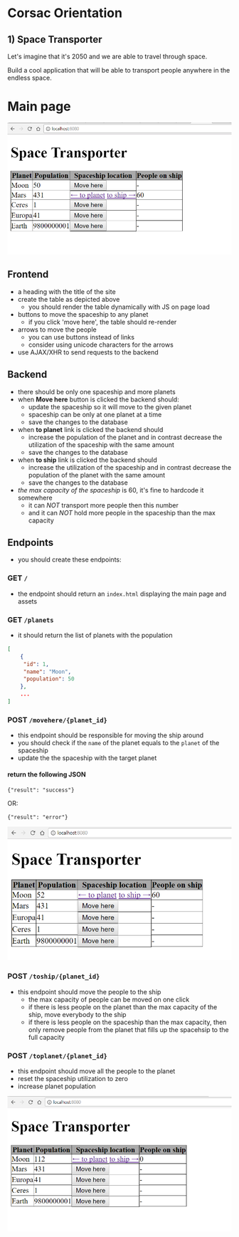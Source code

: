 # Corsac Orientation

## 1) Space Transporter

Let's imagine that it's 2050 and we are able to travel through space.

Build a cool application that will be able to transport people anywhere in the endless space.

# Main page

![main](assets/Main.PNG)

## Frontend
 - a heading with the title of the site
 - create the table as depicted above
    - you should render the table dynamically with JS on page load
 - buttons to move the spaceship to any planet
     - if you click 'move here', the table should re-render 
 - arrows to move the people
    - you can use buttons instead of links
    - consider using unicode characters for the arrows
 - use AJAX/XHR to send requests to the backend

## Backend
- there should be only one spaceship and more planets
- when **Move here** button is clicked the backend should:
    - update the spaceship so it will move to the given planet
    - spaceship can be only at one planet at a time
    - save the changes to the database
- when **to planet** link is clicked the backend should
    - increase the population of the planet and in contrast decrease the utilization of the spaceship with the same amount
    - save the changes to the database
- when **to ship** link is clicked the backend should
    - increase the utilization of the spaceship and in contrast decrease the population of the planet with the same amount
    - save the changes to the database
- *the max capacity of the spaceship* is 60, it's fine to hardcode it somewhere
    - it can *NOT* transport more people then this number
    - and it can *NOT* hold more people in the spaceship than the max capacity

## Endpoints
- you should create these endpoints:

### GET `/`
- the endpoint should return an `index.html` displaying the main page and assets

### GET `/planets`
- it should return the list of planets with the population

```json
[
    {
     "id": 1,
     "name": "Moon",
     "population": 50
    },
    ...
]
```

### POST `/movehere/{planet_id}`
- this endpoint should be responsible for moving the ship around
- you should check if the `name` of the planet equals to the `planet` of the spaceship
- update the the spaceship with the target planet

#### return the following JSON
    {"result": "success"}

OR:

    {"result": "error"}

![move](assets/Transportation1.PNG)

### POST `/toship/{planet_id}`
- this endpoint should move the people to the ship
    - the max capacity of people can be moved on one click
    - if there is less people on the planet than the max capacity of the ship, move everybody to the ship
    - if there is less people on the spaceship than the max capacity, then only remove people from the planet that fills up the spacehsip to the full capacity

### POST `/toplanet/{planet_id}`
- this endpoint should move all the people to the planet
- reset the spaceship utilization to zero
- increase planet population

![toplanet](assets/Transportation2.PNG)
